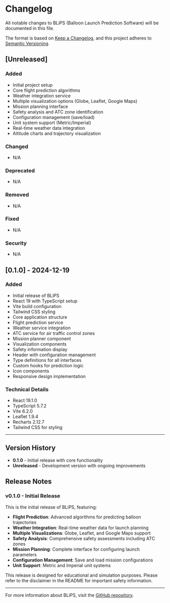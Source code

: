 # Changelog

All notable changes to BLiPS (Balloon Launch Prediction Software) will be documented in this file.

The format is based on [Keep a Changelog](https://keepachangelog.com/en/1.0.0/),
and this project adheres to [Semantic Versioning](https://semver.org/spec/v2.0.0.html).

## [Unreleased]

### Added
- Initial project setup
- Core flight prediction algorithms
- Weather integration service
- Multiple visualization options (Globe, Leaflet, Google Maps)
- Mission planning interface
- Safety analysis and ATC zone identification
- Configuration management (save/load)
- Unit system support (Metric/Imperial)
- Real-time weather data integration
- Altitude charts and trajectory visualization

### Changed
- N/A

### Deprecated
- N/A

### Removed
- N/A

### Fixed
- N/A

### Security
- N/A

## [0.1.0] - 2024-12-19

### Added
- Initial release of BLiPS
- React 19 with TypeScript setup
- Vite build configuration
- Tailwind CSS styling
- Core application structure
- Flight prediction service
- Weather service integration
- ATC service for air traffic control zones
- Mission planner component
- Visualization components
- Safety information display
- Header with configuration management
- Type definitions for all interfaces
- Custom hooks for prediction logic
- Icon components
- Responsive design implementation

### Technical Details
- React 19.1.0
- TypeScript 5.7.2
- Vite 6.2.0
- Leaflet 1.9.4
- Recharts 2.12.7
- Tailwind CSS for styling

---

## Version History

- **0.1.0** - Initial release with core functionality
- **Unreleased** - Development version with ongoing improvements

## Release Notes

### v0.1.0 - Initial Release
This is the initial release of BLiPS, featuring:

- **Flight Prediction**: Advanced algorithms for predicting balloon trajectories
- **Weather Integration**: Real-time weather data for launch planning
- **Multiple Visualizations**: Globe, Leaflet, and Google Maps support
- **Safety Analysis**: Comprehensive safety assessments including ATC zones
- **Mission Planning**: Complete interface for configuring launch parameters
- **Configuration Management**: Save and load mission configurations
- **Unit Support**: Metric and Imperial unit systems

This release is designed for educational and simulation purposes. Please refer to the disclaimer in the README for important safety information.

---

For more information about BLiPS, visit the [GitHub repository](https://github.com/yourusername/blips). 